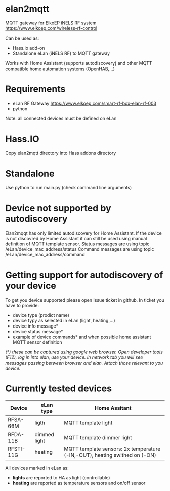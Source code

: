 # elan2mqtt
MQTT gateway for ElkoEP iNELS RF system https://www.elkoep.com/wireless-rf-control

Can be used as:
- Hass.io add-on
- Standalone eLan (iNELS RF) to MQTT gateway

Works with Home Assistant (supports autodiscovery) and other MQTT compatible home automation systems (OpenHAB,...)

# Requirements
- eLan RF Gateway https://www.elkoep.com/smart-rf-box-elan-rf-003
- python

Note: all connected devices must be defined on eLan

# Hass.IO
Copy elan2mqtt directory into Hass addons directory 

# Standalone
Use python to run main.py (check command line arguments)

# Device not supported by autodiscovery
Elan2mqqt has only limited autodiscovery for Home Assistant. If the device is not discovred by Home Assistant it can still be used using manual definition of MQTT template sensor. 
Status messages are using topic /eLan/device_mac_address/status
Command messages are using topic /eLan/device_mac_address/command

# Getting support for autodiscovery of your device
To get you device supported please open Issue ticket in github.
In ticket you have to provide:
- device type (prodict name)
- device typy as selected in eLan (light, heating,...)
- device info message*
- device status message*
- example of device commands*
and when possible home assistant MQTT sensor definition

_(*) these can be captured using google web browser. Open developer tools (F12), log in into elan, use your device. In network tab you will see messages passing between browser and elan. Attach those relevant to you device._

# Currently tested devices
Device | eLan type | Home Assitant
---|---|---
RFSA-66M | ligth | MQTT template light
RFDA-11B | dimmed light | MQTT template dimmer light
RFSTI-11G | heating | MQTT template sensors: 2x temperature (-IN,-OUT), heating swithed on (-ON) 

All devices marked in eLan as:
- **lights** are reported to HA as light (controllable)
- **heating** are reported as temperature sensors and on/off sensor
